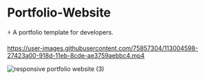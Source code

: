 

# Portfolio-Website
⚡️ A portfolio template for developers.


https://user-images.githubusercontent.com/75857304/113004598-27423a00-918d-11eb-8cde-ae3759aebbc4.mp4

![responsive portfolio website (3)](https://user-images.githubusercontent.com/75857304/113009838-c23d1300-9191-11eb-9fb3-2d16a851a14c.png)
